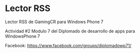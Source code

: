 Lector RSS
====

Lector RSS de GamingCR para Windows Phone 7

Actividad #2 Modulo 7 del Diplomado de desarrollo de apps para WindowsPhone 7

Facebook: https://www.facebook.com/groups/diplomadowp71/